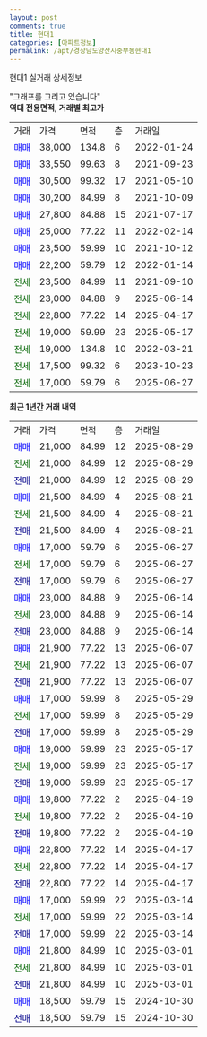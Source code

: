 ```yaml
---
layout: post
comments: true
title: 현대1
categories: [아파트정보]
permalink: /apt/경상남도양산시중부동현대1
---
```


현대1 실거래 상세정보

<script type="text/javascript">
  google.charts.load('current', {'packages':['line', 'corechart']});
  google.charts.setOnLoadCallback(drawChart);

  function drawChart() {
    var data = new google.visualization.DataTable();
    data.addColumn('date', '거래일');
    data.addColumn('number', "매매");
    data.addColumn('number', "전세");
    data.addColumn('number', "전매");

    data.addRows([[new Date(Date.parse("2025-08-29")), 21000, null, null], [new Date(Date.parse("2025-08-29")), null, 21000, null], [new Date(Date.parse("2025-08-29")), null, null, 21000], [new Date(Date.parse("2025-08-21")), 21500, null, null], [new Date(Date.parse("2025-08-21")), null, 21500, null], [new Date(Date.parse("2025-08-21")), null, null, 21500], [new Date(Date.parse("2025-06-27")), 17000, null, null], [new Date(Date.parse("2025-06-27")), null, 17000, null], [new Date(Date.parse("2025-06-27")), null, null, 17000], [new Date(Date.parse("2025-06-14")), 23000, null, null], [new Date(Date.parse("2025-06-14")), null, 23000, null], [new Date(Date.parse("2025-06-14")), null, null, 23000], [new Date(Date.parse("2025-06-07")), 21900, null, null], [new Date(Date.parse("2025-06-07")), null, 21900, null], [new Date(Date.parse("2025-06-07")), null, null, 21900], [new Date(Date.parse("2025-05-29")), 17000, null, null], [new Date(Date.parse("2025-05-29")), null, 17000, null], [new Date(Date.parse("2025-05-29")), null, null, 17000], [new Date(Date.parse("2025-05-17")), 19000, null, null], [new Date(Date.parse("2025-05-17")), null, 19000, null], [new Date(Date.parse("2025-05-17")), null, null, 19000], [new Date(Date.parse("2025-04-19")), 19800, null, null], [new Date(Date.parse("2025-04-19")), null, 19800, null], [new Date(Date.parse("2025-04-19")), null, null, 19800], [new Date(Date.parse("2025-04-17")), 22800, null, null], [new Date(Date.parse("2025-04-17")), null, 22800, null], [new Date(Date.parse("2025-04-17")), null, null, 22800], [new Date(Date.parse("2025-03-14")), 17000, null, null], [new Date(Date.parse("2025-03-14")), null, 17000, null], [new Date(Date.parse("2025-03-14")), null, null, 17000], [new Date(Date.parse("2025-03-01")), 21800, null, null], [new Date(Date.parse("2025-03-01")), null, 21800, null], [new Date(Date.parse("2025-03-01")), null, null, 21800], [new Date(Date.parse("2024-10-30")), 18500, null, null], [new Date(Date.parse("2024-10-30")), null, null, 18500]]);

    var options = {
      hAxis: {
        format: 'yyyy/MM/dd'
      },    
      lineWidth: 0,
      pointsVisible: true,    
      title: '최근 1년간 유형별 실거래가 분포',
      legend: { position: 'bottom' }
    };

    var formatter = new google.visualization.NumberFormat({pattern:'###,###'} );
    formatter.format(data, 1);
    formatter.format(data, 2);
    
    setTimeout(function() {
        var chart = new google.visualization.LineChart(document.getElementById('columnchart_material'));
        chart.draw(data, (options));
        document.getElementById('loading').style.display = 'none';
    }, 200);
  }
</script>


<div id="loading" style="z-index:20; display: block; margin-left: 0px">"그래프를 그리고 있습니다"</div>
<div id="columnchart_material" style="width: 95%; margin-left: 0px; display: block"></div>
<!-- contents start -->
<b>역대 전용면적, 거래별 최고가</b>
<table class="sortable">
    <tr>
      <td>거래</td>
      <td>가격</td>
      <td>면적</td>
      <td>층</td>
      <td>거래일</td>
    </tr>
        <tr>
          <td><a style="color: blue">매매</a></td>
          <td>38,000</td>
          <td>134.8</td>
          <td>6</td>
          <td>2022-01-24</td>
        </tr>            <tr>
          <td><a style="color: blue">매매</a></td>
          <td>33,550</td>
          <td>99.63</td>
          <td>8</td>
          <td>2021-09-23</td>
        </tr>            <tr>
          <td><a style="color: blue">매매</a></td>
          <td>30,500</td>
          <td>99.32</td>
          <td>17</td>
          <td>2021-05-10</td>
        </tr>            <tr>
          <td><a style="color: blue">매매</a></td>
          <td>30,200</td>
          <td>84.99</td>
          <td>8</td>
          <td>2021-10-09</td>
        </tr>            <tr>
          <td><a style="color: blue">매매</a></td>
          <td>27,800</td>
          <td>84.88</td>
          <td>15</td>
          <td>2021-07-17</td>
        </tr>            <tr>
          <td><a style="color: blue">매매</a></td>
          <td>25,000</td>
          <td>77.22</td>
          <td>11</td>
          <td>2022-02-14</td>
        </tr>            <tr>
          <td><a style="color: blue">매매</a></td>
          <td>23,500</td>
          <td>59.99</td>
          <td>10</td>
          <td>2021-10-12</td>
        </tr>            <tr>
          <td><a style="color: blue">매매</a></td>
          <td>22,200</td>
          <td>59.79</td>
          <td>12</td>
          <td>2022-01-14</td>
        </tr>        
        <tr>
              <td><a style="color: darkgreen">전세</a></td>
              <td>23,500</td>
              <td>84.99</td>
              <td>11</td>
              <td>2021-09-10</td>
            </tr>            <tr>
              <td><a style="color: darkgreen">전세</a></td>
              <td>23,000</td>
              <td>84.88</td>
              <td>9</td>
              <td>2025-06-14</td>
            </tr>            <tr>
              <td><a style="color: darkgreen">전세</a></td>
              <td>22,800</td>
              <td>77.22</td>
              <td>14</td>
              <td>2025-04-17</td>
            </tr>            <tr>
              <td><a style="color: darkgreen">전세</a></td>
              <td>19,000</td>
              <td>59.99</td>
              <td>23</td>
              <td>2025-05-17</td>
            </tr>            <tr>
              <td><a style="color: darkgreen">전세</a></td>
              <td>19,000</td>
              <td>134.8</td>
              <td>10</td>
              <td>2022-03-21</td>
            </tr>            <tr>
              <td><a style="color: darkgreen">전세</a></td>
              <td>17,500</td>
              <td>99.32</td>
              <td>6</td>
              <td>2023-10-23</td>
            </tr>            <tr>
              <td><a style="color: darkgreen">전세</a></td>
              <td>17,000</td>
              <td>59.79</td>
              <td>6</td>
              <td>2025-06-27</td>
            </tr>        
    
</table>

<b>최근 1년간 거래 내역</b>

<table class="sortable">
    <tr>
      <td>거래</td>
      <td>가격</td>
      <td>면적</td>
      <td>층</td>
      <td>거래일</td>
    </tr>
    <tr>
      <td><a style="color: blue">매매</a></td>
      <td>21,000</td>
      <td>84.99</td>
      <td>12</td>
      <td>2025-08-29</td>
    </tr>          <tr>
      <td><a style="color: darkgreen">전세</a></td>
      <td>21,000</td>
      <td>84.99</td>
      <td>12</td>
      <td>2025-08-29</td>
    </tr>          <tr>
      <td><a style="color: darkblue">전매</a></td>
      <td>21,000</td>
      <td>84.99</td>
      <td>12</td>
      <td>2025-08-29</td>
    </tr>          <tr>
      <td><a style="color: blue">매매</a></td>
      <td>21,500</td>
      <td>84.99</td>
      <td>4</td>
      <td>2025-08-21</td>
    </tr>          <tr>
      <td><a style="color: darkgreen">전세</a></td>
      <td>21,500</td>
      <td>84.99</td>
      <td>4</td>
      <td>2025-08-21</td>
    </tr>          <tr>
      <td><a style="color: darkblue">전매</a></td>
      <td>21,500</td>
      <td>84.99</td>
      <td>4</td>
      <td>2025-08-21</td>
    </tr>          <tr>
      <td><a style="color: blue">매매</a></td>
      <td>17,000</td>
      <td>59.79</td>
      <td>6</td>
      <td>2025-06-27</td>
    </tr>          <tr>
      <td><a style="color: darkgreen">전세</a></td>
      <td>17,000</td>
      <td>59.79</td>
      <td>6</td>
      <td>2025-06-27</td>
    </tr>          <tr>
      <td><a style="color: darkblue">전매</a></td>
      <td>17,000</td>
      <td>59.79</td>
      <td>6</td>
      <td>2025-06-27</td>
    </tr>          <tr>
      <td><a style="color: blue">매매</a></td>
      <td>23,000</td>
      <td>84.88</td>
      <td>9</td>
      <td>2025-06-14</td>
    </tr>          <tr>
      <td><a style="color: darkgreen">전세</a></td>
      <td>23,000</td>
      <td>84.88</td>
      <td>9</td>
      <td>2025-06-14</td>
    </tr>          <tr>
      <td><a style="color: darkblue">전매</a></td>
      <td>23,000</td>
      <td>84.88</td>
      <td>9</td>
      <td>2025-06-14</td>
    </tr>          <tr>
      <td><a style="color: blue">매매</a></td>
      <td>21,900</td>
      <td>77.22</td>
      <td>13</td>
      <td>2025-06-07</td>
    </tr>          <tr>
      <td><a style="color: darkgreen">전세</a></td>
      <td>21,900</td>
      <td>77.22</td>
      <td>13</td>
      <td>2025-06-07</td>
    </tr>          <tr>
      <td><a style="color: darkblue">전매</a></td>
      <td>21,900</td>
      <td>77.22</td>
      <td>13</td>
      <td>2025-06-07</td>
    </tr>          <tr>
      <td><a style="color: blue">매매</a></td>
      <td>17,000</td>
      <td>59.99</td>
      <td>8</td>
      <td>2025-05-29</td>
    </tr>          <tr>
      <td><a style="color: darkgreen">전세</a></td>
      <td>17,000</td>
      <td>59.99</td>
      <td>8</td>
      <td>2025-05-29</td>
    </tr>          <tr>
      <td><a style="color: darkblue">전매</a></td>
      <td>17,000</td>
      <td>59.99</td>
      <td>8</td>
      <td>2025-05-29</td>
    </tr>          <tr>
      <td><a style="color: blue">매매</a></td>
      <td>19,000</td>
      <td>59.99</td>
      <td>23</td>
      <td>2025-05-17</td>
    </tr>          <tr>
      <td><a style="color: darkgreen">전세</a></td>
      <td>19,000</td>
      <td>59.99</td>
      <td>23</td>
      <td>2025-05-17</td>
    </tr>          <tr>
      <td><a style="color: darkblue">전매</a></td>
      <td>19,000</td>
      <td>59.99</td>
      <td>23</td>
      <td>2025-05-17</td>
    </tr>          <tr>
      <td><a style="color: blue">매매</a></td>
      <td>19,800</td>
      <td>77.22</td>
      <td>2</td>
      <td>2025-04-19</td>
    </tr>          <tr>
      <td><a style="color: darkgreen">전세</a></td>
      <td>19,800</td>
      <td>77.22</td>
      <td>2</td>
      <td>2025-04-19</td>
    </tr>          <tr>
      <td><a style="color: darkblue">전매</a></td>
      <td>19,800</td>
      <td>77.22</td>
      <td>2</td>
      <td>2025-04-19</td>
    </tr>          <tr>
      <td><a style="color: blue">매매</a></td>
      <td>22,800</td>
      <td>77.22</td>
      <td>14</td>
      <td>2025-04-17</td>
    </tr>          <tr>
      <td><a style="color: darkgreen">전세</a></td>
      <td>22,800</td>
      <td>77.22</td>
      <td>14</td>
      <td>2025-04-17</td>
    </tr>          <tr>
      <td><a style="color: darkblue">전매</a></td>
      <td>22,800</td>
      <td>77.22</td>
      <td>14</td>
      <td>2025-04-17</td>
    </tr>          <tr>
      <td><a style="color: blue">매매</a></td>
      <td>17,000</td>
      <td>59.99</td>
      <td>22</td>
      <td>2025-03-14</td>
    </tr>          <tr>
      <td><a style="color: darkgreen">전세</a></td>
      <td>17,000</td>
      <td>59.99</td>
      <td>22</td>
      <td>2025-03-14</td>
    </tr>          <tr>
      <td><a style="color: darkblue">전매</a></td>
      <td>17,000</td>
      <td>59.99</td>
      <td>22</td>
      <td>2025-03-14</td>
    </tr>          <tr>
      <td><a style="color: blue">매매</a></td>
      <td>21,800</td>
      <td>84.99</td>
      <td>10</td>
      <td>2025-03-01</td>
    </tr>          <tr>
      <td><a style="color: darkgreen">전세</a></td>
      <td>21,800</td>
      <td>84.99</td>
      <td>10</td>
      <td>2025-03-01</td>
    </tr>          <tr>
      <td><a style="color: darkblue">전매</a></td>
      <td>21,800</td>
      <td>84.99</td>
      <td>10</td>
      <td>2025-03-01</td>
    </tr>          <tr>
      <td><a style="color: blue">매매</a></td>
      <td>18,500</td>
      <td>59.79</td>
      <td>15</td>
      <td>2024-10-30</td>
    </tr>          <tr>
      <td><a style="color: darkblue">전매</a></td>
      <td>18,500</td>
      <td>59.79</td>
      <td>15</td>
      <td>2024-10-30</td>
    </tr>      </table>
<!-- contents end -->    

